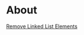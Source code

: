 # About

[Remove Linked List Elements](https://leetcode.com/problems/remove-linked-list-elements/description/)